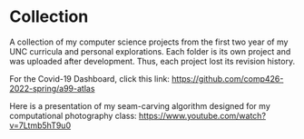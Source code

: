 # Collection
A collection of my computer science projects from the first two year of my UNC curricula and personal explorations.
Each folder is its own project and was uploaded after development. Thus, each project lost its revision history.


For the Covid-19 Dashboard, click this link: https://github.com/comp426-2022-spring/a99-atlas

Here is a presentation of my seam-carving algorithm designed for my computational photography class:
https://www.youtube.com/watch?v=7Ltmb5hT9u0
